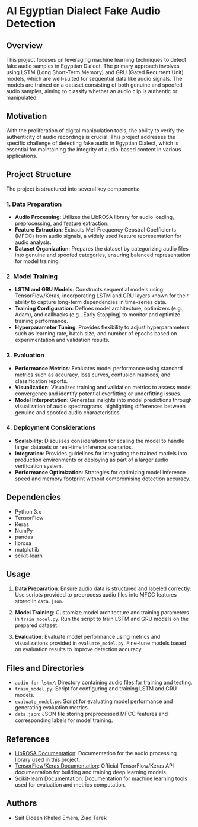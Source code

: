 # AI Egyptian Dialect Fake Audio Detection

## Overview

This project focuses on leveraging machine learning techniques to detect fake audio samples in Egyptian Dialect. The primary approach involves using LSTM (Long Short-Term Memory) and GRU (Gated Recurrent Unit) models, which are well-suited for sequential data like audio signals. The models are trained on a dataset consisting of both genuine and spoofed audio samples, aiming to classify whether an audio clip is authentic or manipulated.

## Motivation

With the proliferation of digital manipulation tools, the ability to verify the authenticity of audio recordings is crucial. This project addresses the specific challenge of detecting fake audio in Egyptian Dialect, which is essential for maintaining the integrity of audio-based content in various applications.

## Project Structure

The project is structured into several key components:

### 1. Data Preparation

- **Audio Processing**: Utilizes the LibROSA library for audio loading, preprocessing, and feature extraction.
- **Feature Extraction**: Extracts Mel-Frequency Cepstral Coefficients (MFCC) from audio signals, a widely used feature representation for audio analysis.
- **Dataset Organization**: Prepares the dataset by categorizing audio files into genuine and spoofed categories, ensuring balanced representation for model training.

### 2. Model Training

- **LSTM and GRU Models**: Constructs sequential models using TensorFlow/Keras, incorporating LSTM and GRU layers known for their ability to capture long-term dependencies in time-series data.
- **Training Configuration**: Defines model architecture, optimizers (e.g., Adam), and callbacks (e.g., Early Stopping) to monitor and optimize training performance.
- **Hyperparameter Tuning**: Provides flexibility to adjust hyperparameters such as learning rate, batch size, and number of epochs based on experimentation and validation results.

### 3. Evaluation

- **Performance Metrics**: Evaluates model performance using standard metrics such as accuracy, loss curves, confusion matrices, and classification reports.
- **Visualization**: Visualizes training and validation metrics to assess model convergence and identify potential overfitting or underfitting issues.
- **Model Interpretation**: Generates insights into model predictions through visualization of audio spectrograms, highlighting differences between genuine and spoofed audio characteristics.

### 4. Deployment Considerations

- **Scalability**: Discusses considerations for scaling the model to handle larger datasets or real-time inference scenarios.
- **Integration**: Provides guidelines for integrating the trained models into production environments or deploying as part of a larger audio verification system.
- **Performance Optimization**: Strategies for optimizing model inference speed and memory footprint without compromising detection accuracy.

## Dependencies

- Python 3.x
- TensorFlow
- Keras
- NumPy
- pandas
- librosa
- matplotlib
- scikit-learn

## Usage

1. **Data Preparation**: Ensure audio data is structured and labeled correctly. Use scripts provided to preprocess audio files into MFCC features stored in `data.json`.
2. **Model Training**: Customize model architecture and training parameters in `train_model.py`. Run the script to train LSTM and GRU models on the prepared dataset.

3. **Evaluation**: Evaluate model performance using metrics and visualizations provided in `evaluate_model.py`. Fine-tune models based on evaluation results to improve detection accuracy.

## Files and Directories

- `audio-for-lstm/`: Directory containing audio files for training and testing.
- `train_model.py`: Script for configuring and training LSTM and GRU models.
- `evaluate_model.py`: Script for evaluating model performance and generating evaluation metrics.
- `data.json`: JSON file storing preprocessed MFCC features and corresponding labels for model training.

## References

- [LibROSA Documentation](https://librosa.org/doc/latest/index.html): Documentation for the audio processing library used in this project.
- [TensorFlow/Keras Documentation](https://www.tensorflow.org/api_docs/python/tf/keras): Official TensorFlow/Keras API documentation for building and training deep learning models.
- [Scikit-learn Documentation](https://scikit-learn.org/stable/documentation.html): Documentation for machine learning tools used for evaluation and metrics computation.

## Authors

- Saif Eldeen Khaled Emera, Ziad Tarek
